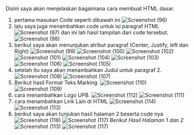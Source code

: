 Disini saya akan menjelaskan bagaimana cara membuat HTML dasar.
1. pertama masukan Code seperti dibawah ini
![Screenshot (96)](https://user-images.githubusercontent.com/72745059/158357217-e27c2be8-3187-4971-9401-9b2865b90cd9.png)
2. lalu saya juga menambahkan code untuk isi paragraf HTML
![Screenshot (97)](https://user-images.githubusercontent.com/72745059/158357411-b33656e1-5baa-4891-8dce-e4e8039cce0d.png)
dan ini lah hasil tampilan dari code tersebut.
![Screenshot (98)](https://user-images.githubusercontent.com/72745059/158357637-09d1229a-9ee9-4b0b-8f05-69f80685dd8c.png)
3. berikut saya akan menunjukan atribut paragraf (Center, Justify, left dan Right)
![Screenshot (99)](https://user-images.githubusercontent.com/72745059/158357875-51236ed5-ba16-4cb1-89a4-8f439c231634.png)
![Screenshot (100)](https://user-images.githubusercontent.com/72745059/158357910-ab208e01-edd4-4b19-8f95-09662b891229.png)
![Screenshot (102)](https://user-images.githubusercontent.com/72745059/158357955-098802fc-f483-48a7-b2ce-74fb06465174.png)
![Screenshot (101)](https://user-images.githubusercontent.com/72745059/158358007-a9137523-4057-42fb-8836-3609a2f1965d.png)
![Screenshot (104)](https://user-images.githubusercontent.com/72745059/158358038-bcc1e82c-edfd-4b9b-a9b1-fdd9f2bc5dc1.png)
![Screenshot (103)](https://user-images.githubusercontent.com/72745059/158358078-6a88a2f9-c445-496c-b036-55fe06238c46.png)
![Screenshot (106)](https://user-images.githubusercontent.com/72745059/158358129-14d0162d-8fe8-4713-87e7-bf73bcdb7331.png)
![Screenshot (105)](https://user-images.githubusercontent.com/72745059/158358159-1de9e6f5-f019-4ba7-9233-f69ce2ba43ed.png)
4. setelah itu saya akan menambahkan Judul untuk paragraf 2.
![Screenshot (108)](https://user-images.githubusercontent.com/72745059/158358433-5751cd3e-65e4-474c-aa1d-fdbd29684c57.png)
![Screenshot (107)](https://user-images.githubusercontent.com/72745059/158358457-ef2ee208-45d8-43c7-91a2-24bc785b2ae8.png)
5. Berikut hasil Format Teks Marking.
![Screenshot (110)](https://user-images.githubusercontent.com/72745059/158358759-b6283326-668a-4dd7-b03b-180ba9374bba.png)
![Screenshot (109)](https://user-images.githubusercontent.com/72745059/158358804-34ec97ca-4041-4391-9c47-116aa0c12c74.png)
6. cara menambahkan Logo UPB.
![Screenshot (112)](https://user-images.githubusercontent.com/72745059/158359029-884f8b8a-27c2-412d-a79a-1abdef229a3f.png)
![Screenshot (111)](https://user-images.githubusercontent.com/72745059/158359056-f1e3ee20-af9b-451b-951c-39020905fcfa.png)
7. cara menambahkan Link Lain di HTML
![Screenshot (114)](https://user-images.githubusercontent.com/72745059/158359271-c89d5222-060d-45d3-8ea2-cea5436f80d8.png)
![Screenshot (113)](https://user-images.githubusercontent.com/72745059/158359300-45071fbd-692a-4c36-bbd0-11576aeaf912.png)
8. berikut saya akan tunjukan hasil halaman 2 beserta code nya
![Screenshot (118)](https://user-images.githubusercontent.com/72745059/158359424-a5e53288-d373-40fe-a4ad-73923b393198.png)
![Screenshot (117)](https://user-images.githubusercontent.com/72745059/158359454-78becf3d-948e-46f4-ac4a-933be3deac59.png)
*Berikut Hasil Halaman 1 dan 2*
![Screenshot (113)](https://user-images.githubusercontent.com/72745059/158359920-3f23d2a5-8cce-47f7-b391-166d1214cb3c.png)
![Screenshot (117)](https://user-images.githubusercontent.com/72745059/158359954-8bcd3e3f-311a-4a68-b8ff-211703ea2b87.png)
